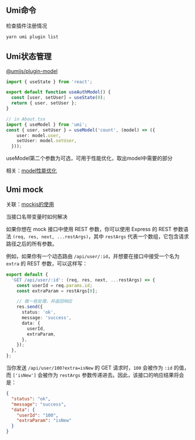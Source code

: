## Umi命令

检查插件注册情况

```sh
yarn umi plugin list
```



## Umi状态管理

[@umijs/plugin-model](https://v3.umijs.org/zh-CN/plugins/plugin-model#umijsplugin-model)

```ts
import { useState } from 'react';

export default function useAuthModel() {
  const [user, setUser] = useState(0);
  return { user, setUser };
}

// in About.tsx
import { useModel } from 'umi';
const { user, setUser } = useModel('count', (model) => ({
    user: model.user,
    setUser: model.setUser,
  }));
```

useModel第二个参数为可选，可用于性能优化，取出model中需要的部分

相关：[model性能优化](https://pro.ant.design/zh-CN/docs/simple-model/#%E4%B8%89model-%E6%80%A7%E8%83%BD%E4%BC%98%E5%8C%96)



## Umi mock

关联：[mockjs的使用](https://github.com/fncheng/js-learn/issues/11)

当接口名带变量时如何解决

如果你想在 mock 接口中使用 REST 参数，你可以使用 Express 的 REST 参数语法 `(req, res, next, ...restArgs)`，其中 `restArgs` 代表一个数组，它包含请求路径之后的所有参数。

例如，如果你有一个动态路由 `/api/user/:id`，并想要在接口中接受一个名为 `extra` 的 REST 参数，可以这样写：

```typescript
export default {
  'GET /api/user/:id': (req, res, next, ...restArgs) => {
    const userId = req.params.id;
    const extraParam = restArgs[0];

    // 做一些处理，并返回响应
    res.send({
      status: 'ok',
      message: 'success',
      data: {
        userId,
        extraParam,
      },
    });
  },
};
```

当你发送 `/api/user/100?extra=isNew` 的 GET 请求时，`100` 会被作为 `:id` 的值，而 `['isNew']` 会被作为 `restArgs` 参数传递进去。因此，该接口的响应结果将会是：

```json
{
  "status": "ok",
  "message": "success",
  "data": {
    "userId": "100",
    "extraParam": "isNew"
  }
}
```
